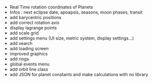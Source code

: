 - Real Time rotation coordinates of Planets
- Infos : next eclipse date, apoapsis, seasons, moon phases, transit
- add barycentric positions
- add correct rotation axis
- display lagrange points
- add scale grid
- add settings menu (UI size, metric system, display settings...)
- add search
- add loading screen
- improved graphics
- add rings
- global events menu
- add orbit line class
- add JSON for planet constants and make calculations with no library